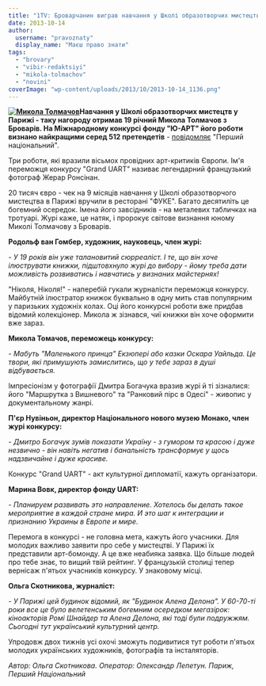 ```yaml
---
title: "1TV: Броварчанин виграв навчання у Школі образотворчих мистецтв у Парижі"
date: 2013-10-14
author: 
  username: "pravoznaty"
  display_name: "Маєш право знати"
tags: 
  - "brovary"
  - "vibir-redaktsiyi"
  - "mikola-tolmachov"
  - "novini"
coverImage: "wp-content/uploads/2013/10/2013-10-14_1136.png"
---
```


**[![Микола Толмачов](https://mpz.brovary.org/wp-content/uploads/2013/10/2013-10-14_1136.png)](https://mpz.brovary.org/wp-content/uploads/2013/10/2013-10-14_1136.png)Навчання у Школі образотворчих мистецтв у Парижі - таку нагороду отримав 19 річний Микола Толмачов з Броварів. На Міжнародному конкурсі фонду "Ю-АРТ" його роботи визнано найкращими серед 512 претендетів** - [повідомляє](http://1tv.com.ua/ru/news/2013/10/12/47115) "Перший національний".

Три роботи, які вразили вісьмох провідних арт-критиків Європи. Ім'я переможця конкурсу "Grand UART" називає легендарний французький фотограф Жерар Ронсінан.

20 тисяч євро - чек на 9 місяців навчання у Школі образотворчого мистецтва в Парижі вручили в ресторані "ФУКЕ". Багато десятиліть це богемний осередок. Імена його завсідників - на металевих табличках на тротуарі. Журі каже, це натяк, і пророкує світове визнання юному Миколі Толмачову з Броварів.

**Родольф ван Гомбер, художник, науковець, член журі:**

_\- У 19 років він уже талановитий сюрреаліст. І те, що він хоче ілюструвати книжки, підштовхнуло журі до вибору - йому треба дати можливість розвиватись і навчатись у визнаних майстернях!_ 

"Ніколя, Ніколя!" - наперебій гукали журналісти переможця конкурсу. Майбутній ілюстратор книжок буквально в одну мить став популярним у паризьких художніх колах. Оці його конкурсні роботи вже придбав відомий колекціонер. Микола ж зізнався, чиї книжки він хоче оформити вже зараз.

**Микола Томачов, переможець конкурсу:**

_\- Мабуть "Маленького принца" Екзюпері або казки Оскара Уайльда. Це твори, які примушують замислитись, що у тебе зараз в душі відбувається._

Імпресіонізм у фотографії Дмитра Богачука вразив журі й ті зізналися: його "Маршрутка з Вишневого" та "Ранковий пірс в Одесі" - живопис у документальному жанрі.

**П'єр Нувіньон, директор Національного нового музею Монако, член журі конкурсу:**

_\- Дмитро Богачук зумів показати Україну - з гумором та красою і дуже незвично - він навіть негатив і банальність трансформує у щось надзвичайне і дуже красиве._

Конкурс "Grand UART" - акт культурної дипломатії, кажуть організатори.

**Марина Вовк, директор фонду UART:**

_\- Планируем развивать это направление. Хотелось бы делать такое мероприятие в каждой стране мира. И это шаг к интеграции и признанию Украины в Европе и мире._

Перемога в конкурсі - не головна мета, кажуть його учасники. Для молодих важливо заявити про себе у мистецтві. У Парижі їх представили арт-бомонду. А це вже неабияка заявка. Що більше людей про тебе знає, то вищий твій рейтинг. У французькій столиці тепер вернісаж п'ятьох учасників конкурсу. У знаковому місці.

**Ольга Скотникова, журналіст:**

_\- У Парижі цей будинок відомий, як "Будинок Алена Делона". У 60-70-ті роки все це було велетенським богемним осередком мегазірок: кіноакторів Ромі Шнайдер та Алена Делона, які тоді були подружжям. Сьогодні тут український культурний центр._

Упродовж двох тижнів усі охочі зможуть подивитися тут роботи п'ятьох молодих українських художників, фотографів та інсталяторів.

_Автор: Ольга Скотникова. Оператор: Олександр Лепетун. Париж, Перший Національний_
